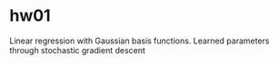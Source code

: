 # hw01

Linear regression with Gaussian basis functions. Learned parameters through stochastic gradient descent
